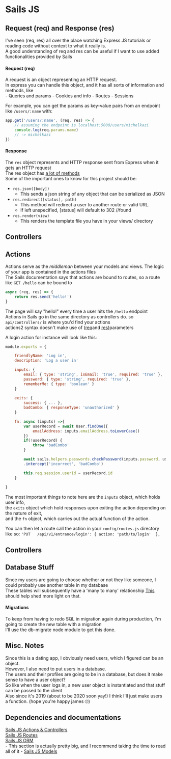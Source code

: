 # Sails JS 


## Request (req) and Response (res)

I've seen (req, res) all over the place watching Express JS tutorials or reading code without context to what it really is.  
A good understanding of req and res can be useful if I want to use added functionalities provided by Sails  

#### Request (req)
A request is an object representing an HTTP request.  
In express you can handle this object, and it has all sorts of information and methods, like  
	- Queries and params
	-	Cookies and info
	- Routes
	- Sessions

For example, you can get the params as key-value pairs from an endpoint like `/users/:name` with:  
```javascript
app.get('/users/:name', (req, res) => {
	// assuming the endpoint is localhost:5000/users/michelkazi
	console.log(req.params.name)
	// -> michelkazi
})
```

#### Response

The `res` object represents and HTTP response sent from Express when it gets an HTTP request  
The res object has [a lot of methods](https://expressjs.com/en/api.html#res)  
Some of the important ones to know for this project should be:
- `res.json([body])`
	- This sends a json string of any object that can be serialized as JSON
- `res.redirect([status], path)`
	- This method will redirect a user to another route or valid URL.
	- If left unspecified, [status] will default to 302 //found
- `res.render(view)`
	- This renders the template file you have in your views/ directory 


## Controllers


## Actions

Actions serve as the _middleman_ between your models and views. The logic of your app is contained in the actions files  
The Sails documentation says that actions are bound to routes, so a route like `GET /hello` can be bound to 
```javascript
async (req, res) => {
	return res.send('hello!')
}
```
The page will say "hello!" every time a user hits the `/hello` endpoint  
Actions in Sails go in the same directory as controllers do. so `api/controllers/` is where you'd find your actions  
actions2 syntax doesn't make use of ([req](https://sailsjs.com/documentation/reference/request-req)and [res](https://sailsjs.com/documentation/reference/response-res))parameters  

A login action for instance will look like this:
```javascript
module.exports = {

	friendlyName: 'Log in',
	description: 'Log a user in'

	inputs: {
		email: { type: 'string', isEmail: 'true', required: 'true' },
		password: { type: 'string', required: 'true' },
		rememberMe: { type: 'boolean' }
	}
	
	exits: {
		success: { ... },
		badCombo: { responseType: 'unauthorized' }
	}

	fn: async (inputs) =>{
		var userRecord = await User.findOne({
			emailAddress: inputs.emailAddress.toLowerCase()
		})
		if(!userRecord) {
			throw 'badCombo'
		}

		await sails.helpers.passwords.checkPassword(inputs.password, userRecord.password)
		.intercept('incorrect', 'badCombo')

		this.req.session.userId = userRecord.id
	}
	
}
```
The most important things to note here are the `inputs` object, which holds user info,  
the `exits` object which hold responses upon exiting the action depending on the nature of exit,  
and the `fn` object, which carries out the actual function of the action.  

You can then let a route call the action in your `config/routes.js` directory like so:
`'PUT   /api/v1/entrance/login': { action: 'path/to/login'  },`

## Controllers


## Database Stuff
Since my users are going to choose whether or not they like someone, I could probably use another table in my database  
These tables will subsequently have a 'many to many' relationship 
[This](https://fmhelp.filemaker.com/help/18/fmp/en/index.html#page/FMP_Help/many-to-many-relationships.html) should help shed more light on that.

#### Migrations
To keep from having to redo SQL in migration again during production, I'm going to create the new table with a migration  
I'll use the db-migrate node module to get this done.
## Misc. Notes

Since this is a dating app, I obviously need users, which I figured can be an object.  
However, I also need to put users in a database.  
The users and their profiles are going to be in a database, but does it make sense to have a user object?  
So like when the user logs in, a new user object is instantiated and that stuff can be passed to the client  
Also since it's 2019 (about to be 2020 soon yay!) I think I'll just make users a function. (hope you're happy james 🙄)

## Dependencies and documentations

[Sails JS Actions & Controllers](https://sailsjs.com/documentation/concepts/actions-and-controllers)  
[Sails JS Routes](https://sailsjs.com/documentation/concepts/routes)  
[Sails JS ORM](https://sailsjs.com/documentation/concepts/models-and-orm)  
	- This section is actually pretty big, and I recommend taking the time to read all of it
	- [Sails JS Models](https://sailsjs.com/documentation/concepts/models-and-orm/models)


